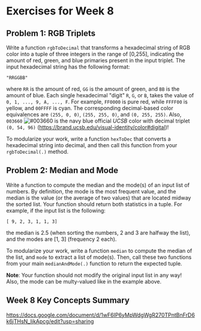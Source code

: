 # Exercises for Week 8

## Problem 1: RGB Triplets

Write a function `rgbToDecimal` that transforms a hexadecimal string of RGB color into a tuple of three 
integers in the range of [0,255], indicating the amount of red, green, and blue primaries present in the 
input triplet.  The input hexadecimal string has the following format:

```
"RRGGBB"
```

where `RR` is the amount of red, `GG` is the amount of green, and `BB` is the amount of blue.  Each single
hexadecimal "digit" `R`, `G`, or `B`, takes the value of `0, 1, ..., 9, A, ..., F`.  For example,
`FF0000` is pure red, while `FFFF00` is yellow, and `00FFFF` is cyan.  The corresponding decimal-based
color equivalences are `(255, 0, 0)`, `(255, 255, 0)`, and `(0, 255, 255)`.  Also, `003660` 
![#003660](https://via.placeholder.com/15/003660/000000?text=+) is the navy blue official *UCSB* color 
with decimal triplet `(0, 54, 96)` (https://brand.ucsb.edu/visual-identity/color#digital)!

To modularize your work, write a function `hexToDec` that converts a hexadecimal string into decimal, and
then call this function from your `rgbToDecimal(.)` method.

## Problem 2: Median and Mode

Write a function to compute the median and the mode(s) of an input list of numbers.  By definition, the 
mode is the most frequent value, and the median is the value (or the average of two values) that are
located midway the sorted list.  Your function should return both statistics in a tuple.  For example,
if the input list is the following:

```
[ 9, 2, 3, 1, 1, 3]
```
the median is 2.5 (when sorting the numbers, 2 and 3 are halfway the list), and the modes are [1, 3] 
(frequency 2 each).

To modularize your work, write a function `median` to compute the median of the list, and `mode` to 
extract a list of mode(s).  Then, call these two functions from your main `medianAndMode(.)` function to
return the expected tuple.

**Note**: Your function should not modify the original input list in any way!  Also, the mode can be
multy-valued like in the example above.

## Week 8 Key Concepts Summary
https://docs.google.com/document/d/1wF6IP6yMpWdgWgR270TPntBnFrD6k6jTHsN_IjkApcg/edit?usp=sharing
